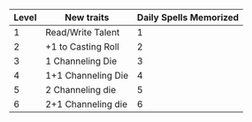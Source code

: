 
| Level | New traits         | Daily Spells Memorized |
| ----- | ------------------ | ---------------------- |
| 1     | Read/Write Talent  | 1                      |
| 2     | +1 to Casting Roll | 2                      |
| 3     | 1 Channeling Die   | 3                      |
| 4     | 1+1 Channeling Die | 4                      |
| 5     | 2 Channeling die   | 5                      |
| 6     | 2+1 Channeling die | 6                      |
